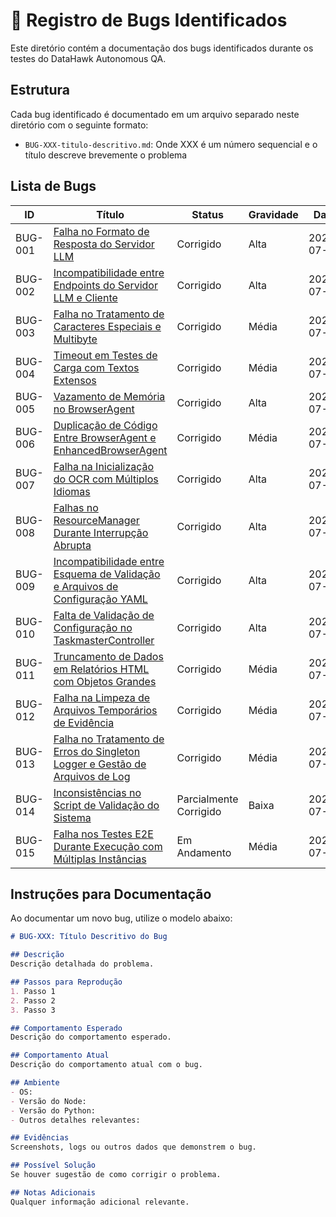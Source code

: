 # 🐞 Registro de Bugs Identificados

Este diretório contém a documentação dos bugs identificados durante os testes do DataHawk Autonomous QA.

## Estrutura

Cada bug identificado é documentado em um arquivo separado neste diretório com o seguinte formato:

- `BUG-XXX-titulo-descritivo.md`: Onde XXX é um número sequencial e o título descreve brevemente o problema

## Lista de Bugs

| ID | Título | Status | Gravidade | Data |
|----|--------|--------|-----------|------|
| BUG-001 | [Falha no Formato de Resposta do Servidor LLM](BUG-001-formato-resposta-llm.md) | Corrigido | Alta | 2025-07-20 |
| BUG-002 | [Incompatibilidade entre Endpoints do Servidor LLM e Cliente](BUG-002-incompatibilidade-endpoints-llm.md) | Corrigido | Alta | 2025-07-20 |
| BUG-003 | [Falha no Tratamento de Caracteres Especiais e Multibyte](BUG-003-problemas-caracteres-especiais.md) | Corrigido | Média | 2025-07-20 |
| BUG-004 | [Timeout em Testes de Carga com Textos Extensos](BUG-004-timeout-testes-carga.md) | Corrigido | Média | 2025-07-20 |
| BUG-005 | [Vazamento de Memória no BrowserAgent](BUG-005-memory-leak-browser-agent.md) | Corrigido | Alta | 2025-07-20 |
| BUG-006 | [Duplicação de Código Entre BrowserAgent e EnhancedBrowserAgent](BUG-006-duplicacao-codigo-browser-agents.md) | Corrigido | Média | 2025-07-20 |
| BUG-007 | [Falha na Inicialização do OCR com Múltiplos Idiomas](BUG-007-dependencia-tesseract-multilanguage.md) | Corrigido | Alta | 2025-07-20 |
| BUG-008 | [Falhas no ResourceManager Durante Interrupção Abrupta](BUG-008-resource-manager-falhas.md) | Corrigido | Alta | 2025-07-20 |
| BUG-009 | [Incompatibilidade entre Esquema de Validação e Arquivos de Configuração YAML](BUG-009-incompatibilidade-config-schema-validacao.md) | Corrigido | Alta | 2025-07-20 |
| BUG-010 | [Falta de Validação de Configuração no TaskmasterController](BUG-010-falta-validacao-taskmaster.md) | Corrigido | Alta | 2025-07-20 |
| BUG-011 | [Truncamento de Dados em Relatórios HTML com Objetos Grandes](BUG-011-relatorio-html-truncado-objetos-grandes.md) | Corrigido | Média | 2025-07-20 |
| BUG-012 | [Falha na Limpeza de Arquivos Temporários de Evidência](BUG-012-falha-limpeza-arquivos-temporarios.md) | Corrigido | Média | 2025-07-20 |
| BUG-013 | [Falha no Tratamento de Erros do Singleton Logger e Gestão de Arquivos de Log](BUG-013-falha-tratamento-erro-singleton-logger.md) | Corrigido | Média | 2025-07-20 |
| BUG-014 | [Inconsistências no Script de Validação do Sistema](BUG-014-inconsistencia-validate-system.md) | Parcialmente Corrigido | Baixa | 2025-07-20 |
| BUG-015 | [Falha nos Testes E2E Durante Execução com Múltiplas Instâncias](BUG-015-falha-testes-e2e-multiplas-instancias.md) | Em Andamento | Média | 2025-07-20 |

## Instruções para Documentação

Ao documentar um novo bug, utilize o modelo abaixo:

```markdown
# BUG-XXX: Título Descritivo do Bug

## Descrição
Descrição detalhada do problema.

## Passos para Reprodução
1. Passo 1
2. Passo 2
3. Passo 3

## Comportamento Esperado
Descrição do comportamento esperado.

## Comportamento Atual
Descrição do comportamento atual com o bug.

## Ambiente
- OS:
- Versão do Node:
- Versão do Python:
- Outros detalhes relevantes:

## Evidências
Screenshots, logs ou outros dados que demonstrem o bug.

## Possível Solução
Se houver sugestão de como corrigir o problema.

## Notas Adicionais
Qualquer informação adicional relevante.
```

